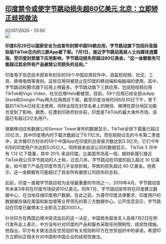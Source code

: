 <!--1593701774000-->
[印度禁令或使字节跳动损失超60亿美元 北京：立即矫正歧视做法](http://www.rfi.fr//cn/%E4%BA%9A%E6%B4%B2/20200702-%E5%8D%B0%E5%BA%A6%E7%A6%81%E4%BB%A4%E6%88%96%E4%BD%BF%E5%AD%97%E8%8A%82%E8%B7%B3%E5%8A%A8%E6%8D%9F%E5%A4%B1%E8%B6%8560%E4%BA%BF%E7%BE%8E%E5%85%83-%E5%8C%97%E4%BA%AC-%E7%AB%8B%E5%8D%B3%E7%9F%AB%E6%AD%A3%E6%AD%A7%E8%A7%86%E5%81%9A%E6%B3%95)
------

<div>02/07/2020 - 13:50</div><img src="https://s.rfi.fr/media/display/86e6f266-bc59-11ea-970a-005056bff430/w:310/p:16x9/2020-07-01T141122Z_166680511_RC2EKH90R664_RTRMADP_3_INDIA-CHINA-APPS-TIKTOK.JPG"><p><strong>印度6月29日以国家安全为由宣布封禁中国59款应用，字节跳动旗下包括抖音国际版TikTok在内的三款App被下架。7月1日，接近字节跳动高层人士向媒体透露指，受印度封禁旗下应用影响，字节跳动损失将超过60亿美金，“这一金额极有可能超过其余所有产品被禁公司损失的总和。”</strong></p><div class="t-content__body u-clearfix"><div class="m-interstitial"></div><p>印度电子信息技术部宣布封杀的59个中国应用软件中，涵盖短视频、社交、工具、跨境电商等类别。这些应用将被禁止在印度的移动端和电脑端的使用。其中，字节跳动和腾讯旗下应用上榜最多。字节跳动旗下三款应用，包括短视频应用TikTok和Vigo Video、社交应用Helo都被禁。目前，59个应用已经全部从App Store和Google Play两大应用商店下架。截至印度当地时间6月30日下午，曾下载的TikTok已经无法使用，同样出现在封禁名单上的微信、微博在部分地区功能也受到了影响。据悉，在遭到印政府封杀前，印度是TikTok的最大海外市场，该国已有超过2亿名用户。</p><p>根据移动应有数据公司Sensor Tower发布的数据显示，TikTok全球下载量已超过20亿次，其中印度境内的下载次数超过了6.11亿次。而在刚刚过去的今年第二季度中，此次被印方封杀的59个中国App在印度的总安装次数达到3.3亿次。它们今年6月的印度用户共达到5.05亿人。同样就来自该公司的数据显示， TikTok 5 月中有 1.12 亿下载量，其中 20% 来自印度，比美国市场高一倍。据财新援引接近TikTok母公司字节跳动的人士称，过去几年，字节跳动在印度的投入超过 10 亿美金，如今旗下产品在印度市场几乎全部折戟，导致的损失超过 60 亿美金。他表示，这一金额极有可能超过了其余所有被禁公司损失的总和。</p><p>此前，印度一直被字节跳动视为全球最重要的市场之一。2019年4月，字节跳动宣布未来3年将在印度市场投资10亿美元。同年7月，字节跳动宣布将在印度建立数据中心，在当地存储印度用户数据。在此之前，为遵守印度法律要求，印度用户的数据被存储在美国和新加坡等业界领先的第三方数据中心。公开信息显示，字节跳动在印度已雇佣本土全职员工超2000人。</p><p>针对印方在两国边境冲突流血后的这一决定，中国商务部发言人高峰7月2日在例行发布会上表示，中方没有针对印度的产品和服务采取任何限制性、歧视性措施。他指出，印方有关做法违反世贸组织有关规则和印方在世贸组织中的承诺，希望印方立即纠正相关针对中国和中国企业的歧视性做法。</p><div class="o-self-promo o-self-promo--nl o-self-promo--hidden" data-selfpromo-newsletter></div><div class="o-self-promo o-self-promo--app o-self-promo--hidden" data-selfpromo-app></div></div>
